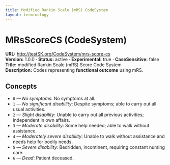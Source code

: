 ```yaml
---
title: Modified Rankin Scale (mRS) CodeSystem
layout: terminology
---
```


# MRsScoreCS (CodeSystem)

**URL:** http://testSK.org/CodeSystem/mrs-score-cs  
**Version:** 1.0.0 · **Status:** active · **Experimental:** true · **CaseSensitive:** false  
**Title:** modified Rankin Scale (mRS) Score Code System  
**Description:** Codes representing **functional outcome** using mRS.

## Concepts
- `0` — *No symptoms*: No symptoms at all.  
- `1` — *No significant disability*: Despite symptoms; able to carry out all usual activities.  
- `2` — *Slight disability*: Unable to carry out all previous activities; independent in own affairs.  
- `3` — *Moderate disability*: Some help needed; able to walk without assistance.  
- `4` — *Moderately severe disability*: Unable to walk without assistance and needs help for bodily needs.  
- `5` — *Severe disability*: Bedridden, incontinent, requiring constant nursing care.  
- `6` — *Dead*: Patient deceased.
